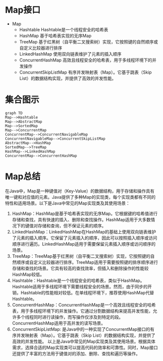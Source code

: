 # Map接口

* Map
  * Hashtable Hashtable是一个线程安全的哈希表
  * HashMap 基于哈希表实现的无序Map
  * TreeMap 基于红黑树（自平衡二叉搜索树）实现，它按照键的自然顺序或自定义比较器进行排序
  * LinkedHashMap 使用双向链表维护了元素的插入顺序
  * ConcurrentHashMap 高效且线程安全的哈希表，用于多线程环境下的并发操作
  * ConcurrentSkipListMap 有序并发映射表（Map）。它基于跳表（Skip List）的数据结构实现，并提供了高效的并发性能。

# 集合图示

```mermaid
graph TD
Map-->Hashtable
Map-->AbstractMap
Map-->SortedMap
Map-->ConcurrentMap
ConcurrentMap-->ConcurrentNavigableMap
ConcurrentNavigableMap-->ConcurrentSkipListMap
AbstractMap-->HashMap
SortedMap-->TreeMap
HashMap-->LinkedHashMap
ConcurrentMap-->ConcurrentHashMap
```

# Map总结

在Java中，Map是一种键值对（Key-Value）的数据结构，用于存储和操作具有唯一键和对应值的元素。Java提供了多种Map的实现类，每个实现类都有不同的特性和适用场景。以下是Java中常见的Map实现类及其使用场景：

1. HashMap：HashMap是基于哈希表实现的无序Map。它根据键的哈希值进行存储和查找，具有快速的插入、删除和查找操作。HashMap适用于大多数情况下的键值对存储和查询，但不保证元素的顺序。
2. LinkedHashMap：LinkedHashMap在HashMap的基础上使用双向链表维护了元素的插入顺序。它保留了元素插入的顺序，因此可以按照插入顺序或访问顺序进行遍历。LinkedHashMap适用于需要保留元素插入顺序或访问顺序的场景。
3. TreeMap：TreeMap基于红黑树（自平衡二叉搜索树）实现，它按照键的自然顺序或自定义比较器进行排序。TreeMap适用于需要按照键的排序顺序进行存储和查找的场景。它具有较高的查找效率，但插入和删除操作的性能较HashMap较低。
4. Hashtable：Hashtable是一个线程安全的哈希表，类似于HashMap。Hashtable适用于多线程环境下需要线程安全的场景。然而，由于同步的开销，Hashtable的性能相对较低。在单线程环境下，推荐使用HashMap代替Hashtable。
5. ConcurrentHashMap：ConcurrentHashMap是一个高效且线程安全的哈希表，用于多线程环境下的并发操作。它通过分割数据结构来提高并发性能，允许多个线程同时进行读操作，而写操作仅涉及到特定的段。ConcurrentHashMap适用于高并发的读写场景。
6. ConcurrentSkipListMap: 是Java中的一种实现了ConcurrentMap接口的有序并发映射表（Map）。它基于跳表（Skip List）的数据结构实现，并提供了高效的并发性能。
以上是Java中常见的Map实现类及其使用场景。根据具体需求，选择合适的Map实现类可以提高代码的效率和可靠性。同时，Map接口还提供了丰富的方法用于键值对的添加、删除、查找和遍历等操作。
